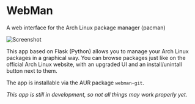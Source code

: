 # WebMan
A web interface for the Arch Linux package manager (pacman)

![Screenshot](http://i.imgur.com/xABy47z.png)

This app based on Flask (Python) allows you to manage your Arch Linux packages in a graphical way. You can browse packages just like on the official Arch Linux website, with an upgraded UI and an install/unintall button next to them.

The app is installable via the AUR package `webman-git`.

*This app is still in development, so not all things may work properly yet.*
